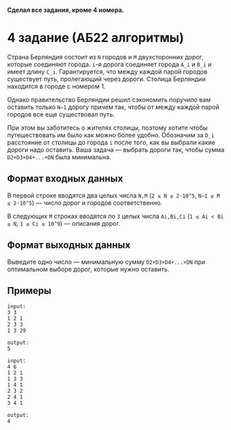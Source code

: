 **Сделал все задания, кроме 4 номера.**

# 4 задание (АБ22 алгоритмы)

Страна Берляндия состоит из `N` городов и `M` двухсторонних дорог, которые соединяют города. `i`-я дорога соединяет города `A_i` и `B_i​` и имеет длину `C_i`. Гарантируется, что между каждой парой городов существует путь, пролегающий через дороги. Столица Берляндии находится в городе с номером 1.

Однако правительство Берляндии решил сэкономить поручило вам оставить только `N−1` дорогу причем так, чтобы от между каждой парой городов все еще существовал путь.

При этом вы заботитесь о жителях столицы, поэтому хотите чтобы путешествовать им было как можно более удобно. Обозначим за `D_i` расстояние от столицы до города `i` после того, как вы выбрали какие дороги надо оставить. Ваша задача — выбрать дороги так, чтобы сумма `D2+D3+D4+...+DN` была минимальна.

## Формат входных данных

В первой строке вводятся два целых числа `N,M` (`2 ≤ N ≤ 2⋅10^5`, `N−1 ≤ M ≤ 2⋅10^5`) — число дорог и городов соответственно.

В следующих `M` строках вводятся по `3` целых числа `Ai,Bi,Ci` (`1 ≤ Ai < Bi ≤ N`, `1 ≤ Ci ≤ 10^9`) — описания дорог.

## Формат выходных данных

Выведите одно число — минимальную сумму `D2+D3+D4+...+DN` при оптимальном выборе дорог, которые нужно оставить.

## Примеры


```
input:
3 3
1 2 1 
2 3 3 
1 3 29

output:
5
```


```
input:
4 6 
1 2 1 
1 3 3 
1 4 1 
2 3 2 
2 4 1 
3 4 1

output:
4
```